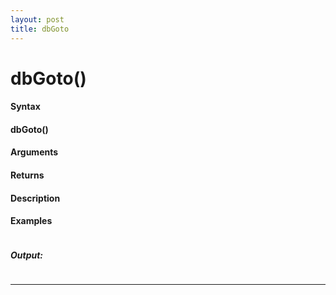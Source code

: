 ```yaml
---
layout: post
title: dbGoto
---
```


# dbGoto()


#### Syntax

#### dbGoto()

#### Arguments

#### Returns

#### Description

#### Examples

```

```

##### Output:

```

```

---